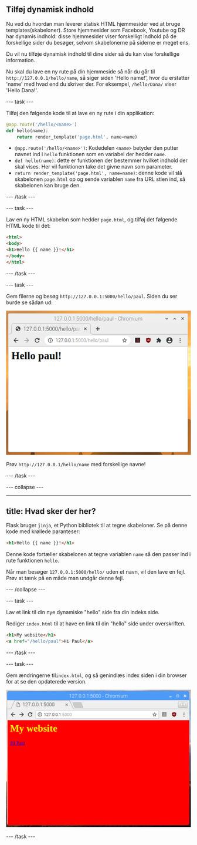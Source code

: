 ## Tilføj dynamisk indhold

Nu ved du hvordan man leverer statisk HTML hjemmesider ved at bruge templates(skabeloner). Store hjemmesider som Facebook, Youtube og DR har dynamis indhold: disse hjemmesider viser forskelligt indhold på de forskellige sider du besøger, selvom skabelonerne på siderne er meget ens.

Du vil nu tilføje dynamisk indhold til dine sider så du kan vise forskellige information.

Nu skal du lave en ny rute på din hjemmeside så når du går til `http://127.0.0.1/hello/name`, så siger siden 'Hello name!', hvor du erstatter 'name' med hvad end du skriver der. For eksempel, `/hello/Dana/` viser 'Hello Dana!'.

--- task ---

Tilføj den følgende kode til at lave en ny rute i din applikation:

```python
@app.route('/hello/<name>')
def hello(name):
    return render_template('page.html', name=name)
```

- `@app.route('/hello/<name>')`: Kodedelen `<name>` betyder den putter navnet ind i `hello` funktionen som en variabel der hedder `name`.
- `def hello(name)`: dette er funktionen der bestemmer hvilket indhold der skal vises. Her vil funktionen take det givne navn som parameter.
- `return render_template('page.html', name=name)`: denne kode vil slå skabelonen `page.html` op og sende variablen `name` fra URL stien ind, så skabelonen kan bruge den.

--- /task ---

--- task ---

Lav en ny HTML skabelon som hedder `page.html`, og tilføj det følgende HTML kode til det:

```html
<html>
<body>
<h1>Hello {{ name }}!</h1>
</body>
</html>
```

--- /task ---

--- task ---

Gem filerne og besøg `http://127.0.0.1:5000/hello/paul`. Siden du ser burde se sådan ud:

![Hello Paul!](images/flask-hello-paul.png)

Prøv `http://127.0.0.1/hello/name` med forskellige navne!

--- /task ---

--- collapse ---

---
title: Hvad sker der her?
---

Flask bruger `jinja`, et Python bibliotek til at tegne skabeloner. Se på denne kode med krøllede paranteser:

```html
<h1>Hello {{ name }}!</h1>
```

Denne kode fortæller skabelonen at tegne variablen `name` så den passer ind i rute funktionen `hello`.

Når man besøger `127.0.0.1:5000/hello/` uden et navn, vil den lave en fejl. Prøv at tænk på en måde man undgår denne fejl.

--- /collapse ---

--- task ---

Lav et link til din nye dynamiske "hello" side fra din indeks side.

Rediger `index.html` til at have en link til din "hello" side under overskriften.

```html
<h1>My website</h1>
<a href="/hello/paul">Hi Paul</a>
```

--- /task ---

--- task ---

Gem ændringerne til`index.html`, og så genindlæs index siden i din browser for at se den opdaterede version.

![flask app link](images/flask-app-link.png)

--- /task ---
